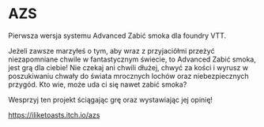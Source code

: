 # AZS
Pierwsza wersja systemu Advanced Zabić smoka dla foundry VTT.

Jeżeli zawsze marzyłeś o tym, aby wraz z przyjaciółmi przeżyć niezapomniane chwile w fantastycznym świecie, to Advanced Zabić smoka, jest grą dla ciebie! Nie czekaj ani chwili dłużej, chwyć za kości i wyrusz w poszukiwaniu chwały do świata mrocznych lochów oraz niebezpiecznych przygód. Kto wie, może uda ci się nawet zabić smoka?

Wesprzyj ten projekt ściągając grę oraz wystawiając jej opinię!

https://iliketoasts.itch.io/azs
